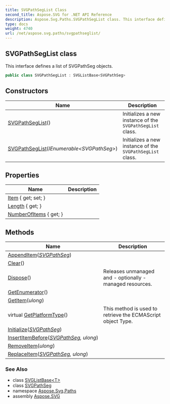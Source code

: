 ```yaml
---
title: SVGPathSegList Class
second_title: Aspose.SVG for .NET API Reference
description: Aspose.Svg.Paths.SVGPathSegList class. This interface defines a list of SVGPathSeg objects
type: docs
weight: 4740
url: /net/aspose.svg.paths/svgpathseglist/
---
```

## SVGPathSegList class

This interface defines a list of SVGPathSeg objects.

```csharp
public class SVGPathSegList : SVGListBase<SVGPathSeg>
```

## Constructors

| Name | Description |
| --- | --- |
| [SVGPathSegList](svgpathseglist/#constructor)() | Initializes a new instance of the `SVGPathSegList` class. |
| [SVGPathSegList](svgpathseglist/#constructor_1)(*IEnumerable&lt;SVGPathSeg&gt;*) | Initializes a new instance of the `SVGPathSegList` class. |

## Properties

| Name | Description |
| --- | --- |
| [Item](../../aspose.svg.collections/svglistbase-1/item/) { get; set; } |  |
| [Length](../../aspose.svg.collections/svglistbase-1/length/) { get; } |  |
| [NumberOfItems](../../aspose.svg.collections/svglistbase-1/numberofitems/) { get; } |  |

## Methods

| Name | Description |
| --- | --- |
| [AppendItem](../../aspose.svg.collections/svglistbase-1/appenditem/)(*[SVGPathSeg](../svgpathseg/)*) |  |
| [Clear](../../aspose.svg.collections/svglistbase-1/clear/)() |  |
| [Dispose](../../aspose.svg.datatypes/svgvaluetype/dispose/)() | Releases unmanaged and - optionally - managed resources. |
| [GetEnumerator](../../aspose.svg.collections/svglistbase-1/getenumerator/)() |  |
| [GetItem](../../aspose.svg.collections/svglistbase-1/getitem/)(*ulong*) |  |
| virtual [GetPlatformType](../../aspose.svg.dom/domobject/getplatformtype/)() | This method is used to retrieve the ECMAScript object Type. |
| [Initialize](../../aspose.svg.collections/svglistbase-1/initialize/)(*[SVGPathSeg](../svgpathseg/)*) |  |
| [InsertItemBefore](../../aspose.svg.collections/svglistbase-1/insertitembefore/)(*[SVGPathSeg](../svgpathseg/), ulong*) |  |
| [RemoveItem](../../aspose.svg.collections/svglistbase-1/removeitem/)(*ulong*) |  |
| [ReplaceItem](../../aspose.svg.collections/svglistbase-1/replaceitem/)(*[SVGPathSeg](../svgpathseg/), ulong*) |  |

### See Also

* class [SVGListBase&lt;T&gt;](../../aspose.svg.collections/svglistbase-1/)
* class [SVGPathSeg](../svgpathseg/)
* namespace [Aspose.Svg.Paths](../../aspose.svg.paths/)
* assembly [Aspose.SVG](../../)
